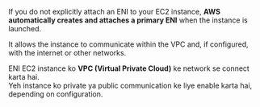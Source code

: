 If you do not explicitly attach an ENI to your EC2 instance, **AWS automatically creates and attaches a primary ENI** when the instance is launched.

It allows the instance to communicate within the VPC and, if configured, with the internet or other networks.

ENI EC2 instance ko **VPC (Virtual Private Cloud)** ke network se connect karta hai.  
Yeh instance ko private ya public communication ke liye enable karta hai, depending on configuration.